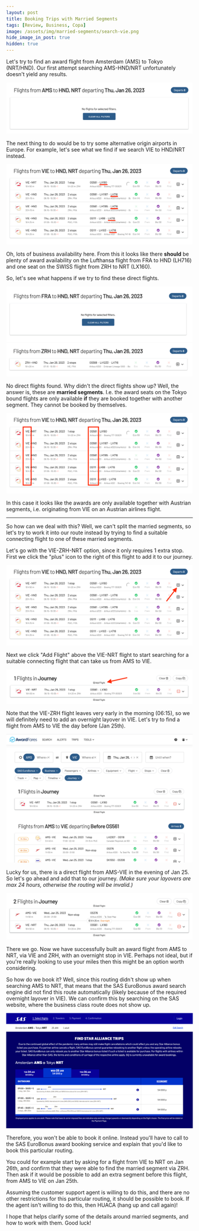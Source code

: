 ```yaml
---
layout: post
title: Booking Trips with Married Segments
tags: [Review, Business, Copa]
image: /assets/img/married-segments/search-vie.png
hide_image_in_post: true
hidden: true
---
```


Let's try to find an award flight from Amsterdam (AMS) to Tokyo (NRT/HND). Our first attempt searching AMS-HND/NRT unfortunately doesn't yield any results.

![](/assets/img/married-segments/search-ams.png)

The next thing to do would be to try some alternative origin airports in Europe. For example, let's see what we find if we search VIE to HND/NRT instead.

![](/assets/img/married-segments/search-vie.png)

Oh, lots of business availability here. From this it looks like there **should** be plenty of award availability on the Lufthansa flight from FRA to HND (LH716) and one seat on the SWISS flight from ZRH to NRT (LX160).

So, let's see what happens if we try to find these direct flights.

![](/assets/img/married-segments/search-fra.png)
![](/assets/img/married-segments/search-zrh.png)

No direct flights found. Why didn't the direct flights show up? Well, the answer is, these are **married segments**. I.e. the award seats on the Tokyo bound flights are only available **if** they are booked together with another segment. They cannot be booked by themselves.

![](/assets/img/married-segments/search-vie-married.png)

In this case it looks like the awards are only available together with Austrian segments, i.e. originating from VIE on an Austrian airlines flight.

---

So how can we deal with this? Well, we can't split the married segments, so let's try to work it into our route instead by trying to find a suitable connecting flight to one of these married segments.

Let's go with the VIE-ZRH-NRT option, since it only requires 1 extra stop. First we click the "plus" icon to the right of this flight to add it to our journey.

![](/assets/img/married-segments/search-vie-add.png)

Next we click "Add Flight" above the VIE-NRT flight to start searching for a suitable connecting flight that can take us from AMS to VIE.

![](/assets/img/married-segments/journey1.png)

Note that the VIE-ZRH flight leaves very early in the morning (06:15), so we will definitely need to add an overnight layover in VIE. Let's try to find a flight from AMS to VIE the day before (Jan 25th).

![](/assets/img/married-segments/journey2.png)

Lucky for us, there is a direct flight from AMS-VIE in the evening of Jan 25. So let's go ahead and add that to our journey. *(Make sure your layovers are max 24 hours, otherwise the routing will be invalid.)*

![](/assets/img/married-segments/journey3.png)

There we go. Now we have successfully built an award flight from AMS to NRT, via VIE and ZRH, with an overnight stop in VIE. Perhaps not ideal, but if you're really looking to use your miles then this might be an option worth considering.

So how do we book it? Well, since this routing didn't show up when searching AMS to NRT, that means that the SAS EuroBonus award search engine did not find this route automatically (likely because of the required overnight layover in VIE). We can confirm this by searching on the SAS website, where the business class route does not show up.

![](/assets/img/married-segments/book.png)

Therefore, you won't be able to book it online. Instead you'll have to call to the SAS EuroBonus award booking service and explain that you'd like to book this particular routing.

You could for example start by asking for a flight from VIE to NRT on Jan 26th, and confirm that they were able to find the married segment via ZRH. Then ask if it would be possible to add an extra segment before this flight, from AMS to VIE on Jan 25th.

Assuming the customer support agent is willing to do this, and there are no other restrictions for this particular routing, it should be possible to book. If the agent isn't willing to do this, then HUACA (hang up and call again)!

I hope that helps clarify some of the details around married segments, and how to work with them. Good luck!
